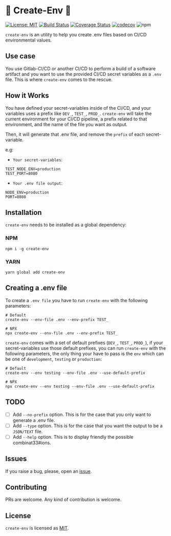 # :rocket: Create-Env :rocket: 
[![License: MIT](https://img.shields.io/badge/License-MIT-brightgreen.svg)](https://opensource.org/licenses/MIT)  [![Build Status](https://travis-ci.org/BlackBoxVision/create-env.svg?branch=master)](https://travis-ci.org/BlackBoxVision/create-env) [![Coverage Status](https://coveralls.io/repos/github/BlackBoxVision/create-env/badge.svg?branch=master)](https://coveralls.io/github/BlackBoxVision/create-env?branch=master) [![codecov](https://codecov.io/gh/BlackBoxVision/create-env/branch/master/graph/badge.svg)](https://codecov.io/gh/BlackBoxVision/create-env) 
![npm](https://img.shields.io/npm/dm/create-env.svg)


`create-env` is an utility to help you create .env files based on CI/CD environmental values. 

## Use case

You use Gitlab-CI/CD or another CI/CD to perform a build of a software artifact and you want to use the provided CI/CD secret variables as a `.env` file. This is where `create-env` comes to the rescue. 

## How it Works

You have defined your secret-variables inside of the CI/CD, and your variables uses a prefix like `DEV_`, `TEST_`, `PROD_`. `create-env` will take the current environment for your CI/CD pipeline, a prefix related to that environment, and the name of the file you want as output. 

Then, it will generate that .env file, and remove the `prefix` of each secret-variable.

e.g: 

- `Your secret-variables`:

```shell
TEST_NODE_ENV=production
TEST_PORT=8080
````

- `Your .env file output`:

```shell
NODE_ENV=production
PORT=8080
```

## Installation

`create-env` needs to be installed as a global dependency: 

### NPM

```shell
npm i -g create-env
```

### YARN

```shell
yarn global add create-env
```

## Creating a .env file

To create a `.env file` you have to run `create-env` with the following parameters:

```shell
# Default
create-env --env-file .env --env-prefix TEST_

# NPX
npx create-env --env-file .env --env-prefix TEST_
```

`create-env` comes with a set of default prefixes (`DEV_`, `TEST_`, `PROD_`), if your secret-variables use those default prefixes, you can run `create-env` with the following parameters, the only thing your have to pass is the `env` which can be one of `development`, `testing` or `production`:

```shell
# Default
create-env --env testing --env-file .env --use-default-prefix

# NPX
npx create-env --env testing --env-file .env --use-default-prefix
``` 

## TODO

- [ ] Add `--no-prefix` option. This is for the case that you only want to generate a .env file.
- [ ] Add `--type` option. This is for the case that you want the output to be a `JSON/TEXT` file.
- [ ] Add `--help` option. This is to display friendly the possible combinat33#ions.

## Issues

If you raise a bug, please, open an [issue](https://github.com/BlackBoxVision/create-env/issues).

## Contributing

PRs are welcome. Any kind of contribution is welcome. 

## License

`create-env` is licensed as [MIT](https://github.com/BlackBoxVision/create-env/blob/master/LICENSE).

